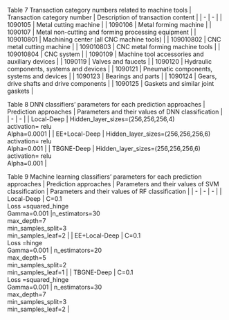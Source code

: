 Table 7 Transaction category numbers related to machine tools 
| Transaction category number | Description of transaction content |
| - | - |
| 1090105 |	Metal cutting machine |
| 1090106 |	Metal forming machine |
| 1090107 |	Metal non-cutting and forming processing equipment |
| 109010801 |	Machining center (all CNC machine tools) |
| 109010802 |	CNC metal cutting machine |
| 109010803 |	CNC metal forming machine tools |
| 109010804 | CNC system |
| 1090109 |	Machine tool accessories and auxiliary devices |
| 1090119 |	Valves and faucets |
| 1090120 |	Hydraulic components, systems and devices |
| 1090121 |	Pneumatic components, systems and devices |
| 1090123 |	Bearings and parts |
| 1090124 |	Gears, drive shafts and drive components |
| 1090125 |	Gaskets and similar joint gaskets |

Table 8 DNN classifiers’ parameters for each prediction approaches 
| Prediction approaches | Parameters and their values of DNN classification |
| - | - |
| Local-Deep |	Hidden_layer_sizes=(256,256,256,4)<br>activation= relu<br>Alpha=0.0001 |
| EE+Local-Deep |	Hidden_layer_sizes=(256,256,256,6)<br>activation= relu<br>Alpha=0.001 |
| TBGNE-Deep |	Hidden_layer_sizes=(256,256,256,6)<br>activation= relu<br>Alpha=0.001 |

Table 9 Machine learning classifiers’ parameters for each prediction approaches
| Prediction approaches | Parameters and their values of SVM classification | Parameters and their values of RF classification |
| - | - | - |
| Local-Deep |	C=0.1<br>Loss =squared_hinge<br>Gamma=0.001 |n_estimators=30<br>max_depth=7<br>min_samples_split=3<br>min_samples_leaf=2 |
| EE+Local-Deep |	C=0.1<br>Loss =hinge<br>Gamma=0.001 | n_estimators=20<br>max_depth=5<br>min_samples_split=2<br>min_samples_leaf=1 |
| TBGNE-Deep |	C=0.1<br>Loss =squared_hinge<br>Gamma=0.001 | n_estimators=30<br>max_depth=7<br>min_samples_split=3<br>min_samples_leaf=2 |

